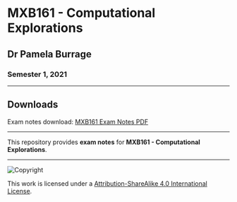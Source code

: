 # MXB161 - Computational Explorations

## Dr Pamela Burrage

### Semester 1, 2021

---

## Downloads

Exam notes download: [MXB161 Exam Notes PDF](https://www.github.com/Tarang74/MXB161/raw/main/MXB161%20Exam%20Notes.pdf)

---

This repository provides **exam notes** for **MXB161 - Computational Explorations**.

---

![Copyright](https://licensebuttons.net/l/by-nc-sa/4.0/88x31.png)

This work is licensed under a [Attribution-ShareAlike 4.0 International License](http://creativecommons.org/licenses/by-nc-sa/4.0/).
